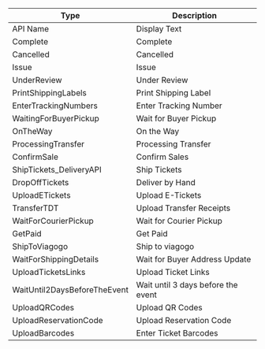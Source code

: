 | Type | Description |
| ---- | ---- |
|API Name |	Display Text |  
|Complete |	Complete |
|Cancelled |	Cancelled | 
|Issue |	Issue |
|UnderReview | Under Review |
|PrintShippingLabels | Print Shipping Label |
|EnterTrackingNumbers | Enter Tracking Number |
|WaitingForBuyerPickup | Wait for Buyer Pickup | 
|OnTheWay | On the Way |
|ProcessingTransfer | Processing Transfer | 
|ConfirmSale | Confirm Sales |
|ShipTickets_DeliveryAPI | Ship Tickets | 
|DropOffTickets | Deliver by Hand |
|UploadETickets | Upload E-Tickets |
|TransferTDT | Upload Transfer Receipts |
|WaitForCourierPickup |	Wait for Courier Pickup |
|GetPaid | Get Paid |
|ShipToViagogo | Ship to viagogo | 
|WaitForShippingDetails | Wait for Buyer Address Update | 
|UploadTicketsLinks |Upload Ticket Links |
|WaitUntil2DaysBeforeTheEvent | Wait until 3 days before the event |
|UploadQRCodes | Upload QR Codes | 
|UploadReservationCode | Upload Reservation Code | 
|UploadBarcodes | Enter Ticket Barcodes |
